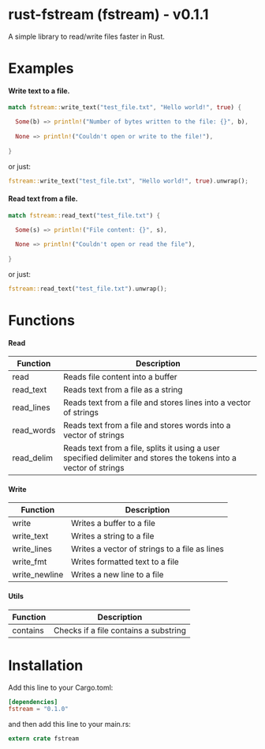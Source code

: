 # rust-fstream (fstream) - v0.1.1
A simple library to read/write files faster in Rust.

# Examples
#### Write text to a file.
```rust
match fstream::write_text("test_file.txt", "Hello world!", true) {

  Some(b) => println!("Number of bytes written to the file: {}", b),
  
  None => println!("Couldn't open or write to the file!"),
  
}
```

or just:
```rust
fstream::write_text("test_file.txt", "Hello world!", true).unwrap();
```

#### Read text from a file.
```rust
match fstream::read_text("test_file.txt") {

  Some(s) => println!("File content: {}", s),
        
  None => println!("Couldn't open or read the file"),
        
}
```

or just:
```rust
fstream::read_text("test_file.txt").unwrap();
```

# Functions
#### Read
|Function|Description|
|--------|-----------|
|read|Reads file content into a buffer|
|read_text|Reads text from a file as a string|
|read_lines|Reads text from a file and stores lines into a vector of strings|
|read_words|Reads text from a file and stores words into a vector of strings|
|read_delim|Reads text from a file, splits it using a user specified delimiter and stores the tokens into a vector of strings|

#### Write
|Function|Description|
|--------|-----------|
|write|Writes a buffer to a file|
|write_text|Writes a string to a file|
|write_lines|Writes a vector of strings to a file as lines|
|write_fmt|Writes formatted text to a file|
|write_newline|Writes a new line to a file|

#### Utils
|Function|Description|
|--------|-----------|
|contains|Checks if a file contains a substring|


# Installation

Add this line to your Cargo.toml:

```toml
[dependencies]
fstream = "0.1.0"
```

and then add this line to your main.rs:

```rust
extern crate fstream
```